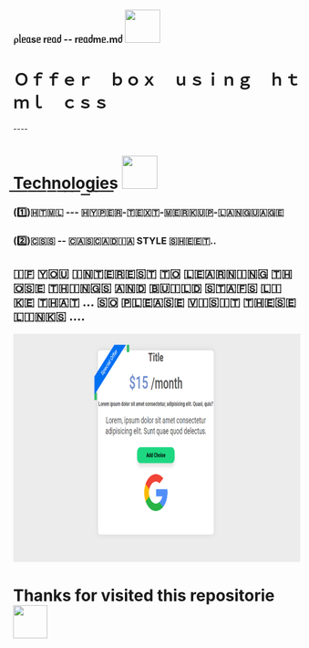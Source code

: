 <h3>⍴ᥣᥱᥲsᥱ rᥱᥲძ -- rᥱᥲძmᥱ.mძ <img src="https://cdn-icons-png.flaticon.com/128/5358/5358566.png" width="62" height="58"/></h3>
<h1>Ｏｆｆｅｒ　ｂｏｘ　ｕｓｉｎｇ　ｈｔｍｌ　ｃｓｓ　</h1>
---- <h1>T͟e͟c͟h͟n͟o͟l͟o͟g͟i͟e͟s͟ <img src="https://cdn-icons-png.flaticon.com/128/8297/8297428.png" width="62" height="58"/></h1>
<h3>(1️⃣)🇭‌🇹‌🇲‌🇱‌ --- 🇭‌🇾‌🇵‌🇪‌🇷‌-🇹‌🇪‌🇽‌🇹‌-🇲‌🇪‌🇷‌🇰‌🇺‌🇵‌-🇱‌🇦‌🇳‌🇬‌🇺‌🇦‌🇬‌🇪‌</h3>
<h3>(2️⃣)🇨‌🇸‌🇸‌ -- 🇨‌🇦‌🇸‌🇨‌🇦‌🇩‌🇮‌🇦‌ STYLE 🇸‌🇭‌🇪‌🇪‌🇹‌..</h3> 
<h2>🇮‌🇫‌ 🇾‌🇴‌🇺‌ 🇮‌🇳‌🇹‌🇪‌🇷‌🇪‌🇸‌🇹‌ 🇹‌🇴‌ 🇱‌🇪‌🇦‌🇷‌🇳‌🇮‌🇳‌🇬‌ 🇹‌🇭‌🇴‌🇸‌🇪‌ 🇹‌🇭‌🇮‌🇳‌🇬‌🇸‌ 🇦‌🇳‌🇩‌ 🇧‌🇺‌🇮‌🇱‌🇩‌ 🇸‌🇹‌🇦‌🇫‌🇸‌ 🇱‌🇮‌🇰‌🇪‌ 🇹‌🇭‌🇦‌🇹‌ ... 🇸‌🇴‌ 🇵‌🇱‌🇪‌🇦‌🇸‌🇪‌ 🇻‌🇮‌🇸‌🇮‌🇹‌ 🇹‌🇭‌🇪‌🇸‌🇪‌ 🇱‌🇮‌🇳‌🇰‌🇸‌ ....</h2>

<img src="https://raw.githubusercontent.com/raihan-jishan/Github-cover-photo/main/offer%20box.png"  width="1000" height="400"/>

<h1>Thanks for visited this repositorie <img src="https://cdn-icons-png.flaticon.com/128/7626/7626740.png" width="60" height="58" /></h1>
